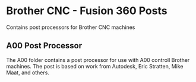 # Brother CNC - Fusion 360 Posts #
Contains post processors for Brother CNC machines

## A00 Post Processor ##
The A00 folder contains a post processor for use with A00 controll Brother machines. The post is based on work from Autodesk, Eric Stratten, Mike Maat, and others.
